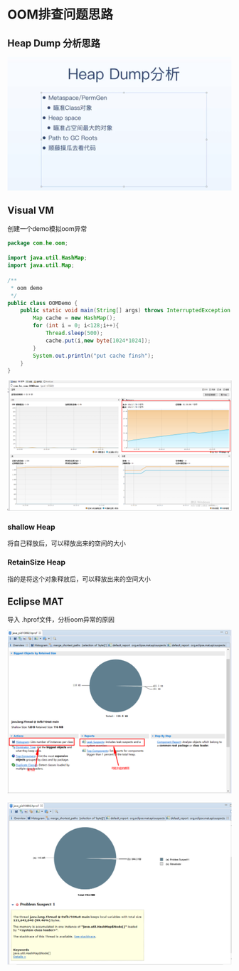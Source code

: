 # OOM排查问题思路



## Heap Dump 分析思路

![image-20200719152021916](assets/image-20200719152021916.png)

## Visual VM

创建一个demo模拟oom异常

```java
package com.he.oom;

import java.util.HashMap;
import java.util.Map;

/**
 * oom demo
 */
public class OOMDemo {
    public static void main(String[] args) throws InterruptedException {
        Map cache = new HashMap();
        for (int i = 0; i<128;i++){
            Thread.sleep(500);
            cache.put(i,new byte[1024*1024]);
        }
        System.out.println("put cache finsh");
    }
}

```

![image-20200719181040373](assets/image-20200719181040373.png)

### shallow Heap

将自己释放后，可以释放出来的空间的大小



### RetainSize Heap

指的是将这个对象释放后，可以释放出来的空间大小



## Eclipse MAT

导入 .hprof文件，分析oom异常的原因

![image-20200719181837916](assets/image-20200719181837916.png)

![image-20200719181804339](assets/image-20200719181804339.png)